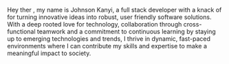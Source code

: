 Hey ther , my name is Johnson Kanyi, a full stack developer with a knack of for turning innovative ideas into robust, user friendly software solutions. 
With a deep rooted love for technology, collaboration through cross-functional teamwork  and a commitment to continuous learning by staying up to emerging technologies and trends, I thrive in dynamic, fast-paced environments where I can contribute my skills and expertise to make a meaningful impact to society.
<!---
kanyijohn/kanyijohn is a ✨ special ✨ repository because its `README.md` (this file) appears on your GitHub profile.
You can click the Preview link to take a look at your changes.
--->
